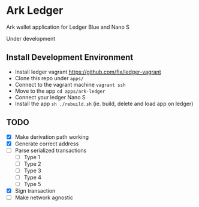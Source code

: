 # Ark Ledger
Ark wallet application for Ledger Blue and Nano S

Under development

## Install Development Environment
- Install ledger vagrant https://github.com/fix/ledger-vagrant
- Clone this repo under `apps/`
- Connect to the vagrant machine `vagrant ssh`
- Move to the app `cd apps/ark-ledger`
- Connect your ledger Nano S
- Install the app `sh ./rebuild.sh` (ie. build, delete and load app on ledger)

## TODO
- [x] Make derivation path working
- [x] Generate correct address
- [ ] Parse serialized transactions
  - [ ] Type 1
  - [ ] Type 2
  - [ ] Type 3
  - [ ] Type 4
  - [ ] Type 5
- [x] Sign transaction
- [ ] Make network agnostic
